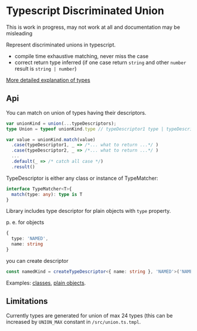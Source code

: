 # Typescript Discriminated Union

This is work in progress, may not work at all and documentation may be misleading 

Represent discriminated unions in typescript.
- compile time exhaustive matching, never miss the case
- correct return type inferred (if one case return `string` and other `number` result is `string | number`)

[More detailed explanation of types](./doc/types-explained.md)

## Api
You can match on union of types having their descriptors.

```ts
var unionKind = union(...typeDescriptors);
type Union = typeof unionKind.type // typeDescriptor1 type | typeDescriptor2 type | ...

var value = unionKind.match(value)
  .case(typeDescriptor1, _ => /*... what to return ...*/ )
  .case(typeDescriptor2, _ => /*... what to return ...*/ )
  ...
  .default(_ => /* catch all case */)
  .result()

```

TypeDescriptor is either any class or instance of TypeMatcher:

```ts
interface TypeMatcher<T>{
  match(type: any): type is T
}
```

Library includes type descriptor for plain objects with `type` property.

p. e. for objects
```ts
{
  type: 'NAMED',
  name: string
}
```
you can create descriptor
```ts
const namedKind = createTypeDescriptor<{ name: string }, 'NAMED'>('NAMED');
```

Examples:
[classes](./examples/class.ts),
[plain objects](./examples/labeledType.ts).

## Limitations
Currently types are generated for union of max 24 types (this can be increased by `UNION_MAX` constant in `/src/union.ts.tmpl`.

